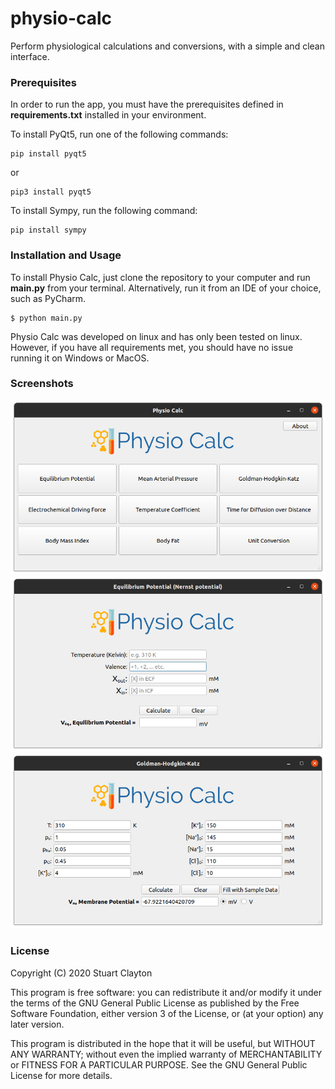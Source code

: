 # physio-calc
Perform physiological calculations and conversions, with a simple and clean interface.

### Prerequisites 
In order to run the app, you must have the prerequisites defined in **requirements.txt** installed in your environment.

To install PyQt5, run one of the following commands:
~~~
pip install pyqt5
~~~

or

~~~
pip3 install pyqt5
~~~

To install Sympy, run the following command:
~~~
pip install sympy
~~~

### Installation and Usage
To install Physio Calc, just clone the repository to your computer and run **main.py** from your terminal. Alternatively, run it from an IDE of your choice, such as PyCharm.
~~~
$ python main.py
~~~

Physio Calc was developed on linux and has only been tested on linux. However, if you have all requirements met, you should have no issue running it on Windows or MacOS.

### Screenshots
![Main Menu](/resources/screenshots/MainMenu.png)
![Nernst](/resources/screenshots/Nernst.png)
![GHK](/resources/screenshots/GHK.png)

### License

Copyright (C) 2020 Stuart Clayton

This program is free software: you can redistribute it and/or modify it under the terms of the GNU General Public License as published by the Free Software Foundation, either version 3 of the License, or (at your option) any later version.

This program is distributed in the hope that it will be useful, but WITHOUT ANY WARRANTY; without even the implied warranty of MERCHANTABILITY or FITNESS FOR A PARTICULAR PURPOSE. See the GNU General Public License for more details.
